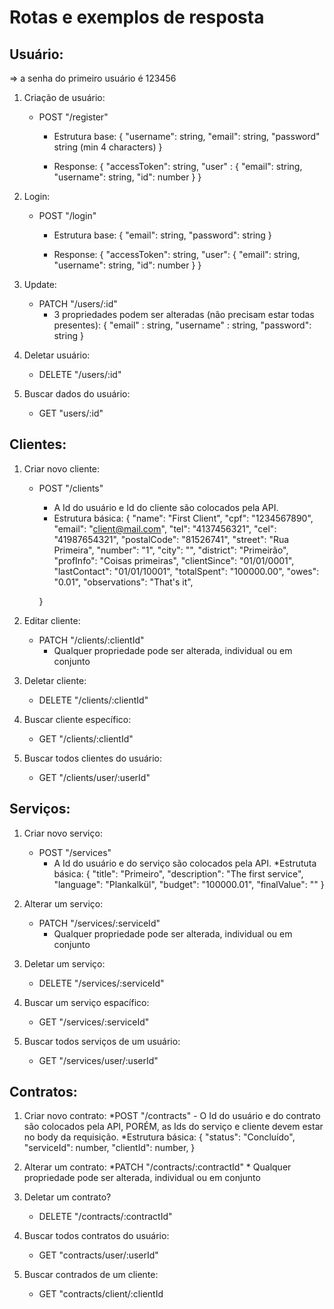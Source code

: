 # Rotas e exemplos de resposta

## Usuário:

=> a senha do primeiro usuário é 123456

1. Criação de usuário:
    * POST "/register"
        * Estrutura base: {
            "username": string,
            "email": string,
            "password" string (min 4 characters)
        }

        * Response: {
            "accessToken": string,
            "user" : {
                "email": string,
                "username": string,
                "id": number
            }
        }
    
2. Login:
    * POST "/login"
        * Estrutura base: {
            "email": string,
            "password": string
        }

        * Response: {
            "accessToken": string,
            "user": {
                "email": string,
                "username": string,
                "id": number
            }
        }

3. Update:
    * PATCH "/users/:id"
        * 3 propriedades podem ser alteradas (não precisam estar todas presentes): {
            "email" : string,
            "username" : string,
            "password": string
        }

4. Deletar usuário:
    * DELETE "/users/:id"

5. Buscar dados do usuário:
    * GET "users/:id"

## Clientes:
1. Criar novo cliente:
    * POST "/clients"
        - A Id do usuário e Id do cliente são colocados pela API.
        * Estrutura básica: {
            "name": "First Client",
            "cpf": "1234567890",
            "email": "client@mail.com",
            "tel": "4137456321",
            "cel": "41987654321",
            "postalCode": "81526741",
            "street": "Rua Primeira",
            "number": "1",
            "city": "",
            "district": "Primeirão",
            "profInfo": "Coisas primeiras",
            "clientSince": "01/01/0001",
            "lastContact": "01/01/10001",
            "totalSpent": "100000.00",
            "owes": "0.01",
            "observations": "That's it",
            
        }

2. Editar cliente:
    * PATCH "/clients/:clientId"
        * Qualquer propriedade pode ser alterada, individual ou em conjunto

3. Deletar cliente:
    * DELETE "/clients/:clientId"

4. Buscar cliente específico:
    * GET "/clients/:clientId"

5. Buscar todos clientes do usuário:
    * GET "/clients/user/:userId"

## Serviços:

1. Criar novo serviço:
    * POST "/services"
        - A Id do usuário e do serviço são colocados pela API.
        *Estrututa básica: {
            "title": "Primeiro",
            "description": "The first service",
            "language": "Plankalkül",
            "budget": "100000.01",
            "finalValue": ""
        }

2. Alterar um serviço:
    * PATCH "/services/:serviceId"
        * Qualquer propriedade pode ser alterada, individual ou em conjunto

3. Deletar um serviço:
    * DELETE "/services/:serviceId"

4. Buscar um serviço espacífico:
    * GET "/services/:serviceId"

5. Buscar todos serviços de um usuário:
    * GET "/services/user/:userId"

## Contratos:

1. Criar novo contrato:
    *POST "/contracts"
        - O Id do usuário e do contrato são colocados pela API, PORÉM, as Ids do serviço e cliente devem estar no body da requisição.
        *Estrutura básica: {
            "status": "Concluído",
            "serviceId": number,
            "clientId": number,
        }

2. Alterar um contrato:
    *PATCH "/contracts/:contractId"
        * Qualquer propriedade pode ser alterada, individual ou em conjunto

3. Deletar um contrato?
    * DELETE "/contracts/:contractId"

4. Buscar todos contratos do usuário:
    * GET "contracts/user/:userId"

5. Buscar contrados de um cliente:
    * GET "contracts/client/:clientId
